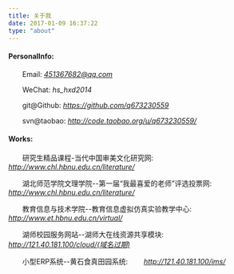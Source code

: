 ```yaml
---
title: 关于我
date: 2017-01-09 16:37:22
type: "about"
---
```

#### PersonalInfo:
&emsp;&emsp;Email: *451367682@qq.com*

&emsp;&emsp;WeChat: *hs_hxd2014*

&emsp;&emsp;git@Github: *https://github.com/q673230559*

&emsp;&emsp;svn@taobao: *http://code.taobao.org/u/q673230559/*

#### Works:
&emsp;&emsp;研究生精品课程-当代中国审美文化研究网: 
&emsp;&emsp;*http://www.chl.hbnu.edu.cn/literature/*

&emsp;&emsp;湖北师范学院文理学院--第一届“我最喜爱的老师”评选投票网: 
&emsp;&emsp;*http://www.chl.hbnu.edu.cn/literature/*

&emsp;&emsp;教育信息与技术学院--教育信息虚拟仿真实验教学中心:
&emsp;&emsp;*http://www.et.hbnu.edu.cn/virtual/*

&emsp;&emsp;湖师校园服务网站--湖师大在线资源共享模块:
&emsp;&emsp;*http://121.40.181.100/cloud/(域名过期)*

&emsp;&emsp;小型ERP系统--黄石食真田园系统: 
&emsp;&emsp;*http://121.40.181.100/ims/*

